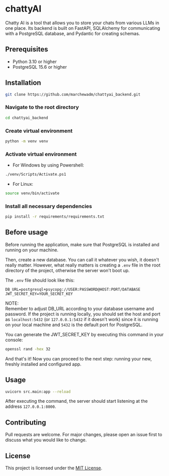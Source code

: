 # chattyAI

Chatty AI is a tool that allows you to store your chats from various LLMs in one place. Its backend is built on FastAPI, SQLAlchemy for communicating with a PostgreSQL database, and Pydantic for creating schemas.

## Prerequisites

- Python 3.10 or higher
- PostgreSQL 15.6 or higher

## Installation

```bash
git clone https://github.com/marchewadm/chattyai_backend.git
```

### Navigate to the root directory

```bash
cd chattyai_backend
```

### Create virtual environment

```bash
python -m venv venv
```

### Activate virtual environment

- For Windows by using Powershell:

```bash
./venv/Scripts/Activate.ps1
```

- For Linux:

```bash
source venv/bin/activate
```

### Install all necessary dependencies

```bash
pip install -r requirements/requirements.txt
```

## Before usage

Before running the application, make sure that PostgreSQL is installed and running on your machine.

Then, create a new database. You can call it whatever you wish, it doesn't really matter. However, what really matters is creating a `.env` file in the root directory of the project, otherwise the server won't boot up.

The `.env` file should look like this:

```
DB_URL=postgresql+psycopg://USER:PASSWORD@HOST:PORT/DATABASE
JWT_SECRET_KEY=YOUR_SECRET_KEY
```

NOTE:<br />Remember to adjust DB_URL according to your database username and password. If the project is running locally, you should set the host and port as `localhost:5432` (or `127.0.0.1:5432` if it doesn't work) since it is running on your local machine and `5432` is the default port for PostgreSQL.

You can generate the JWT_SECRET_KEY by executing this command in your console:

```bash
openssl rand -hex 32
```

And that's it! Now you can proceed to the next step: running your new, freshly installed and configured app.

## Usage

```bash
uvicorn src.main:app --reload
```

After executing the command, the server should start listening at the address `127.0.0.1:8000`.

## Contributing

Pull requests are welcome. For major changes, please open an issue first
to discuss what you would like to change.

## License

This project is licensed under the [MIT License](https://choosealicense.com/licenses/mit/).
